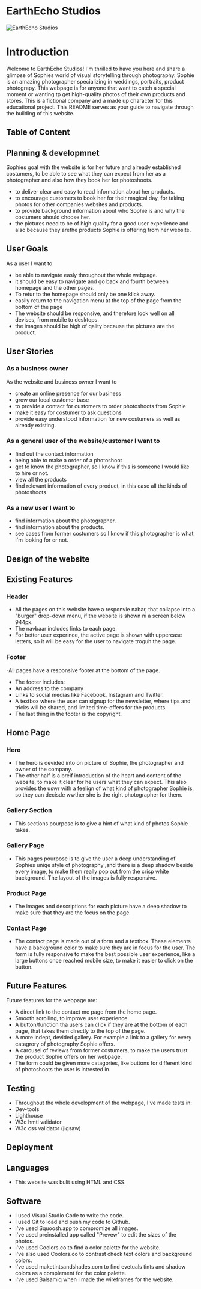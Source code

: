 # EarthEcho Studios

![EarthEcho Studios](documentation)

# Introduction

Welcome to EarthEcho Studios! I'm thrilled to have you here and share a glimpse of Sophies world of visual storytelling through photography. Sophie is an amazing photographer specializing in weddings, portraits, product photograpy. This webpage is for anyone that want to catch a special moment or wanting tp get high-quality photos of their own products and stores.
This is a fictional company and a made up character for this educational project.
This README serves as your guide to navigate through the building of this website.

<!-- Screenshot of how website looks on different screens. -->

## Table of Content

<!-- Needs edit-->

## Planning & developmnet

<!-- Needs edit-->

Sophies goal with the website is for her future and already established costumers, to be able to see what they can expect from her as a photographer and also how they book her for photoshoots.

- to deliver clear and easy to read information about her products.
- to encourage customers to book her for their magical day, for taking photos for other companies websites and products.
- to provide background information about who Sophie is and why the costumers ahould choose her.
- the pictures need to be of high quality for a good user experience and also because they arethe products Sophie is offering from her website.

## User Goals

<!-- Needs edit-->

As a user I want to

- be able to navigate easly throughout the whole webpage.
- it should be easy to navigate and go back and fourth between homepage and the other pages.
- To retur to the homepage should only be one klick away.
- easily return to the navigation menu at the top of the page from the bottom of the page
- The website should be responsive, and therefore look well on all devises, from mobile to desktops.
- the images should be high of qality because the pictures are the product.

## User Stories

<!-- Needs edit-->

### As a business owner

<!-- Needs edit-->

As the website and business owner I want to

- create an online presence for our business
- grow our local customer base
- to provide a contact for customers to order photoshoots from Sophie
- make it easy for costumer to ask questions
- provide easy understood information for new costumers as well as already existing.

### As a general user of the website/customer I want to

<!-- Needs edit-->

- find out the contact information
- being able to make a order of a photoshoot
- get to know the photographer, so I know if this is someone I would like to hire or not.
- view all the products
- find relevant information of every product, in this case all the kinds of photoshoots.

### As a new user I want to

<!-- Needs edit-->

- find information about the photographer.
- find information about the products.
- see cases from former costumers so I know if this photographer is what I'm looking for or not.

## Design of the website

<!-- Needs edit-->

## Existing Features

### Header

- All the pages on this website have a responvie nabar, that collapse into a "burger" drop-down menu, if the website is shown ni a screen below 944px.
- The navbaar includes links to each page.
- For better user experince, the active page is shown with uppercase letters, so it will be easy for the user to navigate troguh the page.

### Footer

-All pages have a responsive footer at the bottom of the page.

- The footer includes:
- An address to the company
- Links to social medias like Facebook, Instagram and Twitter.
- A textbox where the user can signup for the newsletter, where tips and tricks will be shared, and limited time-offers for the products.
- The last thing in the footer is the copyright.

## Home Page

### Hero

- The hero is devided into on picture of Sophie, the photographer and owner of the company.
- The other half is a breif introduction of the heart and content of the website, to make it clear for he users what they can expect. This also provides the uswr with a feelign of what kind of photographer Sophie is, so they can decisde wwther she is the right photographer for them.

### Gallery Section

- This sections pourpose is to give a hint of what kind of photos Sophie takes.

### Gallery Page

- This pages pourpose is to give the user a deep understanding of Sophies uniqe style of photography ,and there is a deep shadow beside every image, to make them really pop out from the crisp white background. The layout of the images is fully responsive.

### Product Page

- The images and descriptions for each picture have a deep shadow to make sure that they are the focus on the page.

### Contact Page

- The contact page is made out of a form and a textbox. These elements have a background color to make sure they are in focus for the user. The form is fully responsive to make the best possible user experience, like a large buttons once reached mobile size, to make it easier to click on the button.

## Future Features

Future features for the webpage are:

- A direct link to the contact me page from the home page.
- Smooth scrolling, to improve user experience.
- A button/function tha users can click if they are at the bottom of each page, that takes them directly to the top of the page.
- A more indept, devided gallery. For example a link to a gallery for every catagrory of photography Sophie offers.
- A carousel of reviews from former costumers, to make the users trust the product Sophie offers on her webpage.
- The form could be given more catagories, like buttons for different kind of photoshoots the user is intrested in.

## Testing

- Throughout the whole development of the webpage, I've made tests in:
- Dev-tools
- Lighthouse
- W3c hmtl validator
- W3c css validator (jigsaw)

## Deployment

## Languages

- This website was bulit using HTML and CSS.

## Software

- I used Visual Studio Code to write the code.
- I used Git to load and push my code to Github.
- I've used Squoosh.app to compromize all images.
- I've used preinstalled app called "Prevew" to edit the sizes of the photos.
- I've used Coolors.co to find a color palette for the website.
- I've also used Coolors.co to contrast check text colors and background colors.
- I've used maketintsandshades.com to find evetuals tints and shadow colors as a complement for the color palette.
- I've used Balsamiq when I made the wireframes for the website.

##
